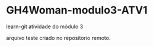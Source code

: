 # GH4Woman-modulo3-ATV1
learn-git atividade do módulo 3


arquivo teste criado no repositorio remoto.
